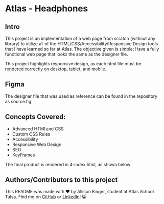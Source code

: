 # Atlas - Headphones

## Intro
This project is an implementation of a web page from scratch (without any library) to utilize all of the HTML/CSS/Accessibility/Responsive Design tools that I have learned so far at Atlas. The objective given is simple: Have a fully functional web page that looks the same as the designer file.

This project highlights responsive design, as each html file must be rendered correctly on desktop, tablet, and mobile.

## Figma
The designer file that was used as reference can be found in the repository as source.fig

## Concepts Covered:

- Advanced HTMl and CSS
- Custom CSS Rules
- Accessibility
- Responsive Web Design
- SEO
- KeyFrames

The final product is rendered in 4-index.html, as shown below:



## Authors/Contributors to this project
This README was made with :heart: by Allison Binger, student at Atlas School Tulsa. Find me on [GitHub](https://github.com/allisonabinger) or [LinkedIn](https://linkedin.com/in/allisonbinger)! :smile_cat:
